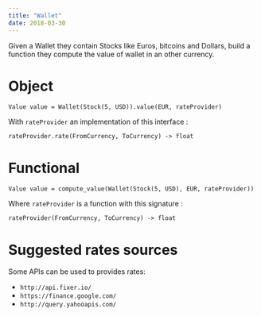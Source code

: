 ```yaml
---
title: "Wallet"
date: 2018-03-30
---
```


Given a Wallet they contain Stocks like Euros, bitcoins and Dollars, build a function they compute the value of wallet in an other currency.

# Object

    Value value = Wallet(Stock(5, USD)).value(EUR, rateProvider)

With `rateProvider` an implementation of this interface :

    rateProvider.rate(FromCurrency, ToCurrency) -> float

# Functional

    Value value = compute_value(Wallet(Stock(5, USD), EUR, rateProvider))

Where `rateProvider` is a function with this signature :

    rateProvider(FromCurrency, ToCurrency) -> float

# Suggested rates sources

Some APIs can be used to provides rates:

 * `http://api.fixer.io/`
 * `https://finance.google.com/`
 * `http://query.yahooapis.com/`
